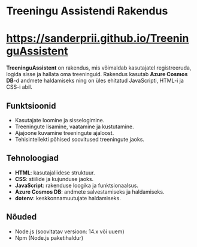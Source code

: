 # Treeningu Assistendi Rakendus

# https://sanderprii.github.io/TreeninguAssistent




**TreeninguAssistent** on rakendus, mis võimaldab kasutajatel registreeruda, logida sisse ja hallata oma treeninguid. Rakendus kasutab **Azure Cosmos DB**-d andmete haldamiseks ning on üles ehitatud JavaScripti, HTML-i ja CSS-i abil.

## Funktsioonid

- Kasutajate loomine ja sisselogimine.
- Treeningute lisamine, vaatamine ja kustutamine.
- Ajajoone kuvamine treeningute ajaloost.
- Tehisintellekti põhised soovitused treeningute jaoks.

## Tehnoloogiad

- **HTML**: kasutajaliidese struktuur.
- **CSS**: stiilide ja kujunduse jaoks.
- **JavaScript**: rakenduse loogika ja funktsionaalsus.
- **Azure Cosmos DB**: andmete salvestamiseks ja haldamiseks.
- **dotenv**: keskkonnamuutujate haldamiseks.

## Nõuded

- Node.js (soovitatav versioon: 14.x või uuem)
- Npm (Node.js paketihaldur)



